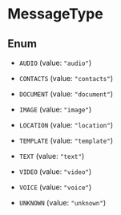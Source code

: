 

# MessageType

## Enum


* `AUDIO` (value: `"audio"`)

* `CONTACTS` (value: `"contacts"`)

* `DOCUMENT` (value: `"document"`)

* `IMAGE` (value: `"image"`)

* `LOCATION` (value: `"location"`)

* `TEMPLATE` (value: `"template"`)

* `TEXT` (value: `"text"`)

* `VIDEO` (value: `"video"`)

* `VOICE` (value: `"voice"`)

* `UNKNOWN` (value: `"unknown"`)



